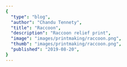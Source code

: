 ```yaml
---
{
  "type": "blog",
  "author": "Chandu Tennety",
  "title": "Raccoon",
  "description": "Raccoon relief print",
  "image": "images/printmaking/raccoon.png",
  "thumb": "images/printmaking/raccoon.png",
  "published": "2019-08-20",
}
---
```

